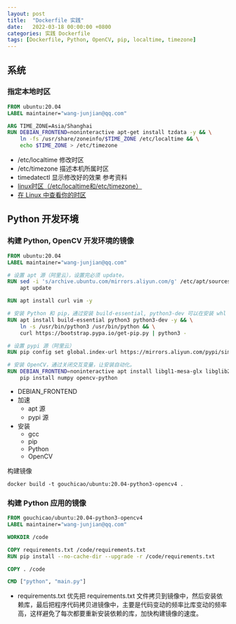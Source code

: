 ```yaml
---
layout: post
title:  "Dockerfile 实践"
date:   2022-03-18 00:00:00 +0800
categories: 实践 Dockerfile
tags: [Dockerfile, Python, OpenCV, pip, localtime, timezone]
---
```


## 系统
### 指定本地时区
```dockerfile
FROM ubuntu:20.04
LABEL maintainer="wang-junjian@qq.com"

ARG TIME_ZONE=Asia/Shanghai
RUN DEBIAN_FRONTEND=noninteractive apt-get install tzdata -y && \
    ln -fs /usr/share/zoneinfo/$TIME_ZONE /etc/localtime && \
    echo $TIME_ZONE > /etc/timezone
```
* /etc/localtime 修改时区
* /etc/timezone  描述本机所属时区
* timedatectl    显示修改好的效果
参考资料
* [linux时区（/etc/localtime和/etc/timezone）](https://www.malaoshi.top/show_1EF5oe42EiBO.html)
* [在 Linux 中查看你的时区](https://linux.cn/article-7970-1.html)

## Python 开发环境
### 构建 Python, OpenCV 开发环境的镜像
```dockerfile
FROM ubuntu:20.04
LABEL maintainer="wang-junjian@qq.com"

# 设置 apt 源（阿里云），设置完必须 update。
RUN sed -i 's/archive.ubuntu.com/mirrors.aliyun.com/g' /etc/apt/sources.list && \
    apt update

RUN apt install curl vim -y

# 安装 Python 和 pip，通过安装 build-essential, python3-dev 可以在安装 whl 依赖库需要编译时用到。
RUN apt install build-essential python3 python3-dev -y && \
    ln -s /usr/bin/python3 /usr/bin/python && \
    curl https://bootstrap.pypa.io/get-pip.py | python3 -

# 设置 pypi 源（阿里云）
RUN pip config set global.index-url https://mirrors.aliyun.com/pypi/simple/

# 安装 OpenCV，通过关闭交互变量，让安装自动化。
RUN DEBIAN_FRONTEND=noninteractive apt install libgl1-mesa-glx libglib2.0-dev -y && \
    pip install numpy opencv-python
```

* DEBIAN_FRONTEND
* 加速
    * apt 源
    * pypi 源
* 安装
    * gcc
    * pip
    * Python
    * OpenCV

构建镜像
```shell
docker build -t gouchicao/ubuntu:20.04-python3-opencv4 .
```

### 构建 Python 应用的镜像
```dockerfile
FROM gouchicao/ubuntu:20.04-python3-opencv4
LABEL maintainer="wang-junjian@qq.com"

WORKDIR /code

COPY requirements.txt /code/requirements.txt
RUN pip install --no-cache-dir --upgrade -r /code/requirements.txt

COPY . /code

CMD ["python", "main.py"]
```

* requirements.txt 优先把 requirements.txt 文件拷贝到镜像中，然后安装依赖库，最后把程序代码拷贝进镜像中，主要是代码变动的频率比库变动的频率高，这样避免了每次都要重新安装依赖的库，加快构建镜像的速度。
